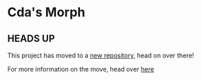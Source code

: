 # Cda's Morph

## **HEADS UP**
This project has moved to a [new repository](https://github.com/cda94581/cdas-morph), head on over there!

For more information on the move, head over [here](https://github.com/cda94581/Community_Collabs/tree/main)